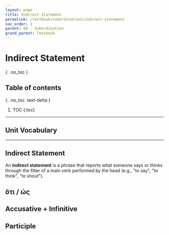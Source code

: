 ```yaml
---
layout: page
title: Indirect Statement
permalink: /textbook/subordination/indirect-statement
nav_order: 2
parent: 04 - Subordination
grand_parent: Textbook
---
```


# Indirect Statement
{: .no_toc }

## Table of contents
{: .no_toc .text-delta }

1. TOC
{:toc}

***

## Unit Vocabulary

***

## Indirect Statement

An **indirect statement** is a phrase that reports what someone says or thinks through the filter of a main verb performed by the head (e.g., "to say", "to think", "to shout").

## ὅτι / ὡς

## Accusative + Infinitive

## Participle
